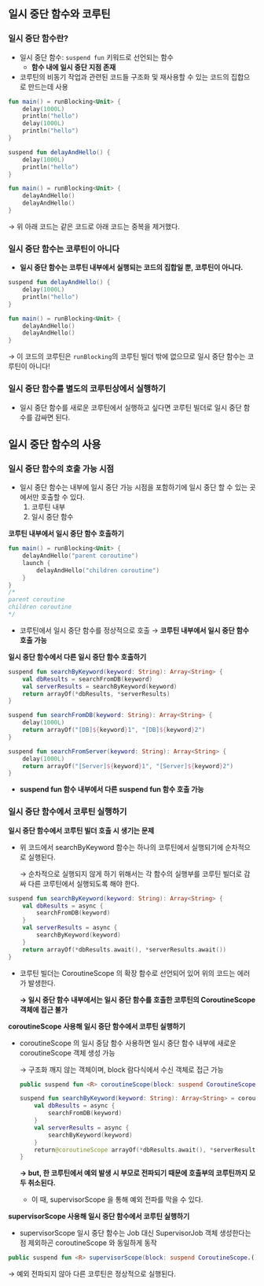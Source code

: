 ## 일시 중단 함수와 코루틴

### 일시 중단 함수란?

- 일시 중단 함수: `suspend fun` 키워드로 선언되는 함수
    - **함수 내에 일시 중단 지점 존재**
- 코루틴의 비동기 작업과 관련된 코드들 구조화 및 재사용할 수 있는 코드의 집합으로 만드는데 사용

```kotlin
fun main() = runBlocking<Unit> {
    delay(1000L)
    println("hello")
    delay(1000L)
    println("hello")
}
```

```kotlin
suspend fun delayAndHello() {
    delay(1000L)
    println("hello")
}

fun main() = runBlocking<Unit> {
    delayAndHello()
    delayAndHello()
}
```

→ 위 아래 코드는 같은 코드로 아래 코드는 중복을  제거했다.

### 일시 중단 함수는 코루틴이 아니다

- **일시 중단 함수는 코루틴 내부에서 실행되는 코드의 집합일 뿐, 코루틴이 아니다.**

```kotlin
suspend fun delayAndHello() {
    delay(1000L)
    println("hello")
}

fun main() = runBlocking<Unit> {
    delayAndHello()
    delayAndHello()
}
```

→ 이 코드의 코루틴은 `runBlocking`의 코루틴 빌더 밖에 없으므로 일시 중단 함수는 코루틴이 아니다!

### 일시 중단 함수를 별도의 코루틴상에서 실행하기

- 일시 중단 함수를 새로운 코루틴에서 실행하고 싶다면 코루틴 빌더로 일시 중단 함수를 감싸면 된다.

## 일시 중단 함수의 사용

### 일시 중단 함수의 호출 가능 시점

- 일시 중단 함수는 내부에 일시 중단 가능 시점을 포함하기에 일시 중단 할 수 있는 곳에서만 호출할 수 있다.
    1. 코루틴 내부
    2. 일시 중단 함수

**코루틴 내부에서 일시 중단 함수 호출하기**

```kotlin
fun main() = runBlocking<Unit> {
    delayAndHello("parent coroutine")
    launch {
        delayAndHello("children coroutine")
    }
}
/*
parent coroutine
children coroutine
*/
```

- 코루틴에서 일시 중단 함수를 정상적으로 호출 → **코루틴 내부에서 일시 중단 함수 호출 가능**

**일시 중단 함수에서 다른 일시 중단 함수 호출하기**

```kotlin
suspend fun searchByKeyword(keyword: String): Array<String> {
    val dbResults = searchFromDB(keyword)
    val serverResults = searchByKeyword(keyword)
    return arrayOf(*dbResults, *serverResults)
}

suspend fun searchFromDB(keyword: String): Array<String> {
    delay(1000L)
    return arrayOf("[DB]${keyword}1", "[DB]${keyword}2")
}

suspend fun searchFromServer(keyword: String): Array<String> {
    delay(1000L)
    return arrayOf("[Server]${keyword}1", "[Server]${keyword}2")
}
```

- **suspend fun 함수 내부에서 다른 suspend fun 함수 호출 가능**

### 일시 중단 함수에서 코루틴 실행하기

**일시 중단 함수에서 코루틴 빌더 호출 시 생기는 문제**

- 위 코드에서 searchByKeyword 함수는 하나의 코루틴에서 실행되기에 순차적으로 실행된다.
    
    → 순차적으로 실행되지 않게 하기 위해서는 각 함수의 실행부를 코루틴 빌더로 감싸 다른 코루틴에서 실행되도록 해야 한다.
    

```kotlin
suspend fun searchByKeyword(keyword: String): Array<String> {
    val dbResults = async {
        searchFromDB(keyword)
    }
    val serverResults = async {
        searchByKeyword(keyword)
    }
    return arrayOf(*dbResults.await(), *serverResults.await())
}

```

- 코루틴 빌더는 CoroutineScope 의 확장 함수로 선언되어 있어 위의 코드는 에러가 발생한다.
    
    **→ 일시 중단 함수 내부에서는 일시 중단 함수를 호출한 코루틴의 CoroutineScope 객체에 접근 불가**
    

**coroutineScope 사용해 일시 중단 함수에서 코루틴 실행하기**

- coroutineScope 의 일시 중담 함수 사용하면 일시 중단 함수 내부에 새로운 coroutineScope 객체 생성 가능
    
    → 구조화 깨지 않는 객체이며, block 람다식에서 수신 객체로 접근 가능
    
    ```kotlin
    public suspend fun <R> coroutineScope(block: suspend CoroutineScope.() -> R): R
    ```
    
    ```kotlin
    suspend fun searchByKeyword(keyword: String): Array<String> = coroutineScope {
        val dbResults = async {
            searchFromDB(keyword)
        }
        val serverResults = async {
            searchByKeyword(keyword)
        }
        return@coroutineScope arrayOf(*dbResults.await(), *serverResults.await())
    }
    ```
    
    **→ but, 한 코루틴에서 예외 발생 시 부모로 전파되기 때문에 호출부의 코루틴까지 모두 취소된다.**
    
    - 이 때, supervisorScope 을 통해 예외 전파를 막을 수 있다.

**supervisorScope 사용해 일시 중단 함수에서 코루틴 실행하기**

- supervisorScope 일시 중단 함수는 Job 대신 SupervisorJob 객체 생성한다는 점 제외하곤 coroutineScope 와 동일하게 동작

```kotlin
public suspend fun <R> supervisorScope(block: suspend CoroutineScope.() -> R): R
```

→ 예외 전파되지 않아 다른 코루틴은 정상적으로 실행된다.
